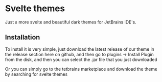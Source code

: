# Svelte themes

Just a more svelte and beautiful dark themes for JetBrains IDE's.

## Installation

To install it is very simple, just download the latest release of our theme in the release section here on github, and then go to plugins -> Install Plugin from the disk, and then you can select the .jar file that you just downloaded

Or you can simply go to the tetbrains marketplace and download the theme by searching for svelte themes